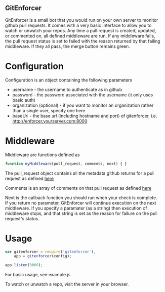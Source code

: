 GitEnforcer
-----------

GitEnforcer is a small bot that you would run on your own server to monitor github pull requests. It comes with a very basic interface to allow you to watch or unwatch your repos. Any time a pull request is created, updated, or commented on, all defined middleware are run. If any middleware fails, the pull request status is set to failed with the reason returned by that failing middleware. If they all pass, the merge button remains green.

Configuration
=============

Configuration is an object containing the following parameters
* username - the username to authenticate as in github
* password - the password associated with the username (it only uses basic auth)
* organization (optional) - if you want to monitor an organization rather than a single user, specify one here
* baseUrl - the base url (including hostname and port) of gitenforcer, i.e. http://enforcer.yourserver.com:8000

Middleware
==========

Middleware are functions defined as

```javascript
function myMiddleware(pull_request, comments, next) { }
```

The pull_request object contains all the metadata github returns for a pull request as defined [here](http://developer.github.com/v3/pulls/#get-a-single-pull-request)

Comments is an array of comments on that pull request as defined [here](http://developer.github.com/v3/issues/comments/#list-comments-on-an-issue)

Next is the callback function you should run when your check is complete. If you return no parameter, GitEnforcer will continue execution on the next middleware. If you specify a paramater (as a string) then execution of middleware stops, and that string is set as the reason for failure on the pull request's status.

Usage
=====

```javascript
var gitenforcer = require('gitenforcer'),
    app = gitenforcer(config);

app.listen(3000);
```

For basic usage, see example.js

To watch or unwatch a repo, visit the server in your browser.
